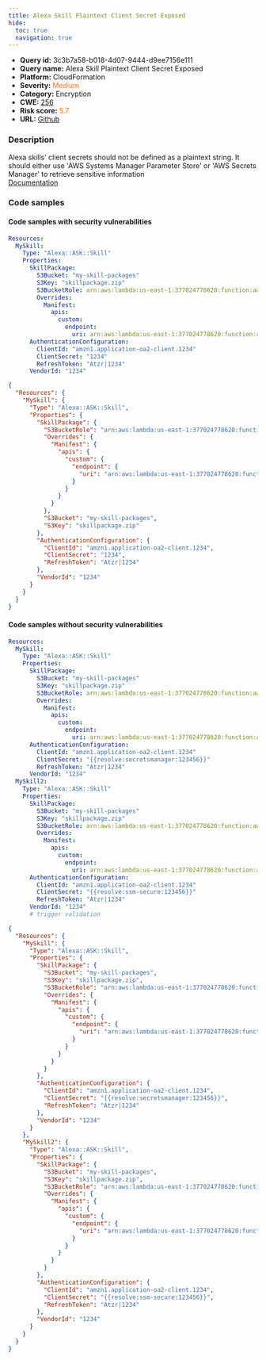 ```yaml
---
title: Alexa Skill Plaintext Client Secret Exposed
hide:
  toc: true
  navigation: true
---
```


<style>
  .highlight .hll {
    background-color: #ff171742;
  }
  .md-content {
    max-width: 1100px;
    margin: 0 auto;
  }
</style>

-   **Query id:** 3c3b7a58-b018-4d07-9444-d9ee7156e111
-   **Query name:** Alexa Skill Plaintext Client Secret Exposed
-   **Platform:** CloudFormation
-   **Severity:** <span style="color:#ff7213">Medium</span>
-   **Category:** Encryption
-   **CWE:** <a href="https://cwe.mitre.org/data/definitions/256.html" onclick="newWindowOpenerSafe(event, 'https://cwe.mitre.org/data/definitions/256.html')">256</a>
-   **Risk score:** <span style="color:#ff7213">5.7</span>
-   **URL:** [Github](https://github.com/Checkmarx/kics/tree/master/assets/queries/cloudFormation/aws/alexa_skill_plaintext_client_secret_exposed)

### Description
Alexa skills' client secrets should not be defined as a plaintext string. It should either use 'AWS Systems Manager Parameter Store' or 'AWS Secrets Manager' to retrieve sensitive information<br>
[Documentation](https://docs.aws.amazon.com/AWSCloudFormation/latest/UserGuide/aws-resource-ask-skill.html#cfn-ask-skill-authenticationconfiguration)

### Code samples
#### Code samples with security vulnerabilities
```yaml title="Positive test num. 1 - yaml file" hl_lines="17"
Resources:
  MySkill:
    Type: "Alexa::ASK::Skill"
    Properties:
      SkillPackage:
        S3Bucket: "my-skill-packages"
        S3Key: "skillpackage.zip"
        S3BucketRole: arn:aws:lambda:us-east-1:377024778620:function:aws-node-alexa-skill
        Overrides:
          Manifest:
            apis:
              custom:
                endpoint:
                  uri: arn:aws:lambda:us-east-1:377024778620:function:aws-node-alexa-skill
      AuthenticationConfiguration:
        ClientId: "amzn1.application-oa2-client.1234"
        ClientSecret: "1234"
        RefreshToken: "Atzr|1234"
      VendorId: "1234"

```
```json title="Positive test num. 2 - json file" hl_lines="24"
{
  "Resources": {
    "MySkill": {
      "Type": "Alexa::ASK::Skill",
      "Properties": {
        "SkillPackage": {
          "S3BucketRole": "arn:aws:lambda:us-east-1:377024778620:function:aws-node-alexa-skill",
          "Overrides": {
            "Manifest": {
              "apis": {
                "custom": {
                  "endpoint": {
                    "uri": "arn:aws:lambda:us-east-1:377024778620:function:aws-node-alexa-skill"
                  }
                }
              }
            }
          },
          "S3Bucket": "my-skill-packages",
          "S3Key": "skillpackage.zip"
        },
        "AuthenticationConfiguration": {
          "ClientId": "amzn1.application-oa2-client.1234",
          "ClientSecret": "1234",
          "RefreshToken": "Atzr|1234"
        },
        "VendorId": "1234"
      }
    }
  }
}

```


#### Code samples without security vulnerabilities
```yaml title="Negative test num. 1 - yaml file"
Resources:
  MySkill:
    Type: "Alexa::ASK::Skill"
    Properties:
      SkillPackage:
        S3Bucket: "my-skill-packages"
        S3Key: "skillpackage.zip"
        S3BucketRole: arn:aws:lambda:us-east-1:377024778620:function:aws-node-alexa-skill
        Overrides:
          Manifest:
            apis:
              custom:
                endpoint:
                  uri: arn:aws:lambda:us-east-1:377024778620:function:aws-node-alexa-skill
      AuthenticationConfiguration:
        ClientId: "amzn1.application-oa2-client.1234"
        ClientSecret: "{{resolve:secretsmanager:123456}}"
        RefreshToken: "Atzr|1234"
      VendorId: "1234"
  MySkill2:
    Type: "Alexa::ASK::Skill"
    Properties:
      SkillPackage:
        S3Bucket: "my-skill-packages"
        S3Key: "skillpackage.zip"
        S3BucketRole: arn:aws:lambda:us-east-1:377024778620:function:aws-node-alexa-skill
        Overrides:
          Manifest:
            apis:
              custom:
                endpoint:
                  uri: arn:aws:lambda:us-east-1:377024778620:function:aws-node-alexa-skill
      AuthenticationConfiguration:
        ClientId: "amzn1.application-oa2-client.1234"
        ClientSecret: "{{resolve:ssm-secure:123456}}"
        RefreshToken: "Atzr|1234"
      VendorId: "1234"
      # trigger validation

```
```json title="Negative test num. 2 - json file"
{
  "Resources": {
    "MySkill": {
      "Type": "Alexa::ASK::Skill",
      "Properties": {
        "SkillPackage": {
          "S3Bucket": "my-skill-packages",
          "S3Key": "skillpackage.zip",
          "S3BucketRole": "arn:aws:lambda:us-east-1:377024778620:function:aws-node-alexa-skill",
          "Overrides": {
            "Manifest": {
              "apis": {
                "custom": {
                  "endpoint": {
                    "uri": "arn:aws:lambda:us-east-1:377024778620:function:aws-node-alexa-skill"
                  }
                }
              }
            }
          }
        },
        "AuthenticationConfiguration": {
          "ClientId": "amzn1.application-oa2-client.1234",
          "ClientSecret": "{{resolve:secretsmanager:123456}}",
          "RefreshToken": "Atzr|1234"
        },
        "VendorId": "1234"
      }
    },
    "MySkill2": {
      "Type": "Alexa::ASK::Skill",
      "Properties": {
        "SkillPackage": {
          "S3Bucket": "my-skill-packages",
          "S3Key": "skillpackage.zip",
          "S3BucketRole": "arn:aws:lambda:us-east-1:377024778620:function:aws-node-alexa-skill",
          "Overrides": {
            "Manifest": {
              "apis": {
                "custom": {
                  "endpoint": {
                    "uri": "arn:aws:lambda:us-east-1:377024778620:function:aws-node-alexa-skill"
                  }
                }
              }
            }
          }
        },
        "AuthenticationConfiguration": {
          "ClientId": "amzn1.application-oa2-client.1234",
          "ClientSecret": "{{resolve:ssm-secure:123456}}",
          "RefreshToken": "Atzr|1234"
        },
        "VendorId": "1234"
      }
    }
  }
}

```

